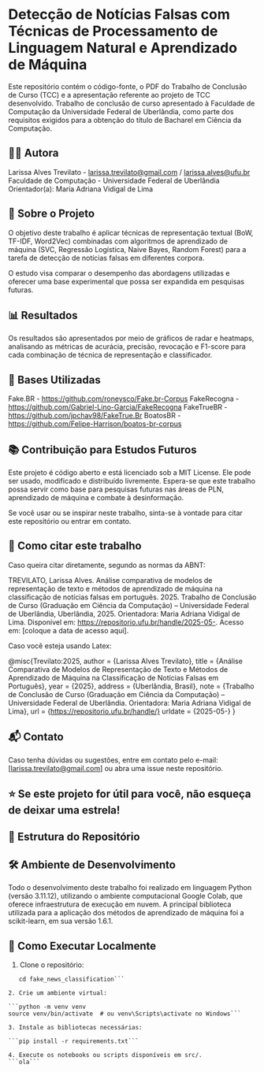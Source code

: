 # Detecção de Notícias Falsas com Técnicas de Processamento de Linguagem Natural e Aprendizado de Máquina

Este repositório contém o código-fonte, o PDF do Trabalho de Conclusão de Curso (TCC) e a apresentação referente ao projeto de TCC desenvolvido. 
Trabalho de conclusão de curso apresentado à Faculdade de Computação da Universidade Federal de Uberlândia, como parte dos requisitos exigidos para a obtenção do título de Bacharel em Ciência da Computação. 

## 👨‍🏫 Autora

Larissa Alves Trevilato - larissa.trevilato@gmail.com / larissa.alves@ufu.br
Faculdade de Computação - Universidade Federal de Uberlândia
Orientador(a): Maria Adriana Vidigal de Lima

## 📄 Sobre o Projeto

O objetivo deste trabalho é aplicar técnicas de representação textual (BoW, TF-IDF, Word2Vec) combinadas com algoritmos de aprendizado de máquina (SVC, Regressão Logística, Naive Bayes, Random Forest) para a tarefa de detecção de notícias falsas em diferentes corpora. 

O estudo visa comparar o desempenho das abordagens utilizadas e oferecer uma base experimental que possa ser expandida em pesquisas futuras.
## 📊 Resultados

Os resultados são apresentados por meio de gráficos de radar e heatmaps, analisando as métricas de acurácia, precisão, revocação e F1-score para cada combinação de técnica de representação e classificador.

## 🧪 Bases Utilizadas

Fake.BR - https://github.com/roneysco/Fake.br-Corpus
FakeRecogna - https://github.com/Gabriel-Lino-Garcia/FakeRecogna
FakeTrueBR - https://github.com/jpchav98/FakeTrue.Br
BoatosBR - https://github.com/Felipe-Harrison/boatos-br-corpus

## 📚 Contribuição para Estudos Futuros

Este projeto é código aberto e está licenciado sob a MIT License. Ele pode ser usado, modificado e distribuído livremente. Espera-se que este trabalho possa servir como base para pesquisas futuras nas áreas de PLN, aprendizado de máquina e combate à desinformação.

Se você usar ou se inspirar neste trabalho, sinta-se à vontade para citar este repositório ou entrar em contato.

## 📌 Como citar este trabalho

Caso queira citar diretamente, segundo as normas da ABNT: 

TREVILATO, Larissa Alves. Análise comparativa de modelos de representação de texto e métodos de aprendizado de máquina na classificação de notícias falsas em português. 2025. Trabalho de Conclusão de Curso (Graduação em Ciência da Computação) – Universidade Federal de Uberlândia, Uberlândia, 2025. Orientadora: Maria Adriana Vidigal de Lima. Disponível em: https://repositorio.ufu.br/handle/2025-05-. Acesso em: [coloque a data de acesso aqui].

Caso você esteja usando Latex:

@misc{Trevilato:2025,
  author       = {Larissa Alves Trevilato},
  title        = {Análise Comparativa de Modelos de Representação de Texto e Métodos de Aprendizado de Máquina na Classificação de Notícias Falsas em Português},
  year         = {2025},
  address      = {Uberlândia, Brasil},
  note         = {Trabalho de Conclusão de Curso (Graduação em Ciência da Computação) – Universidade Federal de Uberlândia. Orientadora: Maria Adriana Vidigal de Lima},
  url = {https://repositorio.ufu.br/handle/}
  urldate = {2025-05-}
}

## 📬 Contato

Caso tenha dúvidas ou sugestões, entre em contato pelo e-mail: [larissa.trevilato@gmail.com] ou abra uma issue neste repositório.

## ⭐ Se este projeto for útil para você, não esqueça de deixar uma estrela!

## 📁 Estrutura do Repositório




## 🛠️ Ambiente de Desenvolvimento

Todo o desenvolvimento deste trabalho foi realizado em linguagem Python (versão 3.11.12), utilizando o ambiente computacional Google Colab, que oferece infraestrutura de execução em nuvem.
A principal biblioteca utilizada para a aplicação dos métodos de aprendizado de máquina foi a scikit-learn, em sua versão 1.6.1.

## 🚀 Como Executar Localmente

1. Clone o repositório:

```git clone https://github.com/laritrevilato/fake_news_classification.git
   cd fake_news_classification```

2. Crie um ambiente virtual:

```python -m venv venv
source venv/bin/activate  # ou venv\Scripts\activate no Windows```

3. Instale as bibliotecas necessárias:

```pip install -r requirements.txt```

4. Execute os notebooks ou scripts disponíveis em src/.
```ola```

